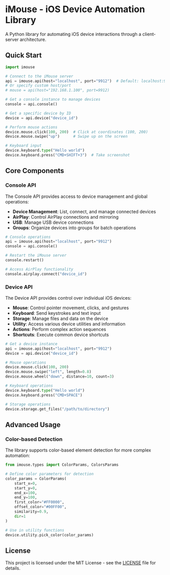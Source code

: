# iMouse - iOS Device Automation Library

A Python library for automating iOS device interactions through a client-server architecture.

## Quick Start

```python
import imouse

# Connect to the iMouse server
api = imouse.api(host="localhost", port="9912")  # Default: localhost:9912
# Or specify custom host/port
# mouse = api(host="192.168.1.100", port=9912)

# Get a console instance to manage devices
console = api.console()

# Get a specific device by ID
device = api.device("device_id")

# Perform mouse actions
device.mouse.click(100, 200)  # Click at coordinates (100, 200)
device.mouse.swipe("up")      # Swipe up on the screen

# Keyboard input
device.keyboard.type("Hello world")
device.keyboard.press("CMD+SHIFT+3")  # Take screenshot
```

## Core Components

### Console API

The Console API provides access to device management and global operations:

- **Device Management**: List, connect, and manage connected devices
- **AirPlay**: Control AirPlay connections and mirroring
- **USB**: Manage USB device connections
- **Groups**: Organize devices into groups for batch operations

```python
# Console operations
api = imouse.api(host="localhost", port="9912")
console = api.console()

# Restart the iMouse server
console.restart()

# Access AirPlay functionality
console.airplay.connect("device_id")
```

### Device API

The Device API provides control over individual iOS devices:

- **Mouse**: Control pointer movement, clicks, and gestures
- **Keyboard**: Send keystrokes and text input
- **Storage**: Manage files and data on the device
- **Utility**: Access various device utilities and information
- **Actions**: Perform complex action sequences
- **Shortcuts**: Execute common device shortcuts

```python
# Get a device instance
api = imouse.api(host="localhost", port="9912")
device = api.device("device_id")

# Mouse operations
device.mouse.click(100, 200)
device.mouse.swipe("left", length=0.8)
device.mouse.wheel("down", distance=10, count=3)

# Keyboard operations
device.keyboard.type("Hello world")
device.keyboard.press("CMD+SPACE")

# Storage operations
device.storage.get_files("/path/to/directory")
```

## Advanced Usage

### Color-based Detection

The library supports color-based element detection for more complex automation:

```python
from imouse.types import ColorParams, ColorsParams

# Define color parameters for detection
color_params = ColorParams(
    start_x=0,
    start_y=0,
    end_x=100,
    end_y=100,
    first_color="#FF0000",
    offset_color="#00FF00",
    similarity=0.9,
    dir=1
)

# Use in utility functions
device.utility.pick_color(color_params)
```

## License

This project is licensed under the MIT License - see the [LICENSE](LICENSE) file for details.
